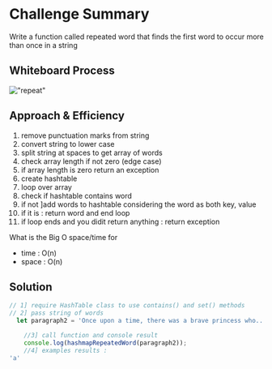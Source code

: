 # Challenge Summary

Write a function called repeated word that finds the first word to occur more than once in a string

## Whiteboard Process

!["repeat"]("./repeate.png")


## Approach & Efficiency
1. remove punctuation marks from string
2. convert string to lower case 
3. split string at spaces to get array of words
3. check array length if not zero (edge case) 
4. if array length is zero return an exception 
5. create hashtable 
6. loop over array 
7. check if hashtable contains word 
8.  if not ]add words to hashtable considering the word as both key, value 
9.  if it is : return word and end loop 
10.  if loop ends and you didit return anything : return exception    

What is the Big O space/time for 
- time :  O(n)
- space : O(n)

## Solution

```js
// 1] require HashTable class to use contains() and set() methods
// 2] pass string of words
  let paragraph2 = 'Once upon a time, there was a brave princess who...'	;

    //3] call function and console result
    console.log(hashmapRepeatedWord(paragraph2));
    //4] examples results :
'a'
```

